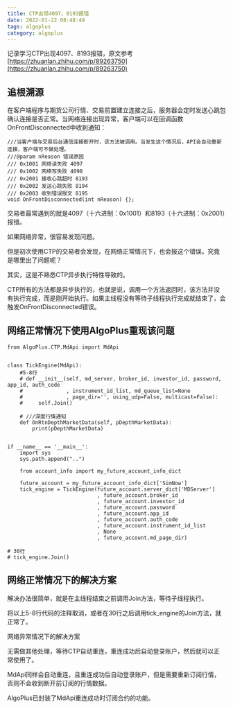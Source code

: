```yaml
---
title: CTP出现4097、8193报错
date: 2022-01-22 08:48:49
tags: algoplus
category: algoplus
---
```


记录学习CTP出现4097、8193报错，原文参考[https://zhuanlan.zhihu.com/p/89263750](https://zhuanlan.zhihu.com/p/89263750)

## 追根溯源

在客户端程序与期货公司行情、交易前置建立连接之后，服务器会定时发送心跳包确认连接是否正常。当网络连接出现异常，客户端可以在回调函数OnFrontDisconnected中收到通知：

    ///当客户端与交易后台通信连接断开时，该方法被调用。当发生这个情况后，API会自动重新连接，客户端可不做处理。
	///@param nReason 错误原因
	/// 0x1001 网络读失败 4097
	/// 0x1002 网络写失败 4098
	/// 0x2001 接收心跳超时 8193
	/// 0x2002 发送心跳失败 8194
	/// 0x2003 收到错误报文 8195
	void OnFrontDisconnected(int nReason) {};

交易者最常遇到的就是4097（十六进制：0x1001）和8193（十六进制：0x2001）报错。

如果网络异常，很容易发现问题。

但是初次使用CTP的交易者会发现，在网络正常情况下，也会报这个错误。究竟是哪里出了问题呢？

其实，这是不熟悉CTP异步执行特性导致的。

CTP所有的方法都是异步执行的，也就是说，调用一个方法返回时，该方法并没有执行完成，而是刚开始执行。如果主线程没有等待子线程执行完成就结束了，会触发OnFrontDisconnected错误。

## 网络正常情况下使用AlgoPlus重现该问题

    from AlgoPlus.CTP.MdApi import MdApi


	class TickEngine(MdApi):
		#5-8行
	    # def __init__(self, md_server, broker_id, investor_id, password, app_id, auth_code
	    #              , instrument_id_list, md_queue_list=None
	    #              , page_dir='', using_udp=False, multicast=False):
	    #     self.Join()
	
	    # ///深度行情通知
	    def OnRtnDepthMarketData(self, pDepthMarketData):
	        print(pDepthMarketData)
	
	
	if __name__ == '__main__':
	    import sys
	    sys.path.append("..")
	
	    from account_info import my_future_account_info_dict
	
	    future_account = my_future_account_info_dict['SimNow']
	    tick_engine = TickEngine(future_account.server_dict['MDServer']
	                             , future_account.broker_id
	                             , future_account.investor_id
	                             , future_account.password
	                             , future_account.app_id
	                             , future_account.auth_code
	                             , future_account.instrument_id_list
	                             , None
	                             , future_account.md_page_dir)

	# 30行
	# tick_engine.Join()

## 网络正常情况下的解决方案

解决办法很简单，就是在主线程结束之前调用Join方法，等待子线程执行。

将以上5-8行代码的注释取消，或者在30行之后调用tick_engine的Join方法，就正常了。

网络异常情况下的解决方案

无需做其他处理，等待CTP自动重连，重连成功后自动登录账户，然后就可以正常使用了。

MdApi同样会自动重连，且重连成功后自动登录账户，但是需要重新订阅行情，否则不会收到断开前订阅的行情数据。

AlgoPlus已封装了MdApi重连成功时订阅合约的功能。